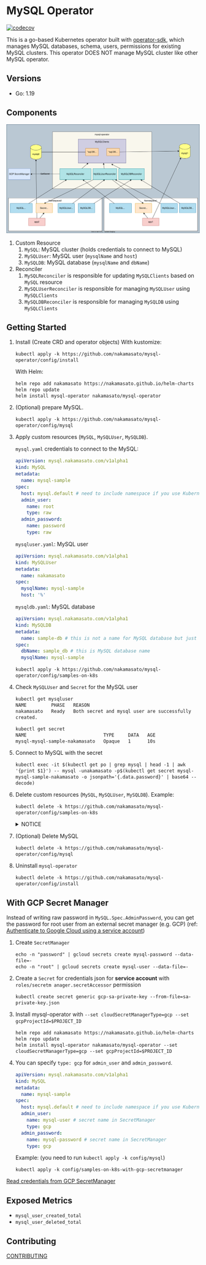 # MySQL Operator

[![codecov](https://codecov.io/gh/nakamasato/mysql-operator/branch/master/graph/badge.svg?token=AWM1SBTI19)](https://codecov.io/gh/nakamasato/mysql-operator)

This is a go-based Kubernetes operator built with [operator-sdk](https://sdk.operatorframework.io/docs/building-operators/golang/), which manages MySQL databases, schema, users, permissions for existing MySQL clusters. This operator DOES NOT manage MySQL cluster like other MySQL operator.

## Versions

- Go: 1.19
## Components

![](docs/diagram.drawio.svg)

1. Custom Resource
    1. `MySQL`: MySQL cluster (holds credentials to connect to MySQL)
    1. `MySQLUser`: MySQL user (`mysqlName` and `host`)
    1. `MySQLDB`: MySQL database (`mysqlName` and `dbName`)
1. Reconciler
    1. `MySQLReconciler` is responsible for updating `MySQLClients` based on `MySQL` resource
    1. `MySQLUserReconciler` is responsible for managing `MySQLUser` using `MySQLClients`
    1. `MySQLDBReconciler` is responsible for managing `MySQLDB` using `MySQLClients`

## Getting Started

1. Install (Create CRD and operator objects)
    With kustomize:
    ```
    kubectl apply -k https://github.com/nakamasato/mysql-operator/config/install
    ```
    With Helm:
    ```
    helm repo add nakamasato https://nakamasato.github.io/helm-charts
    helm repo update
    helm install mysql-operator nakamasato/mysql-operator
    ```

1. (Optional) prepare MySQL.
    ```
    kubectl apply -k https://github.com/nakamasato/mysql-operator/config/mysql
    ```
1. Apply custom resources (`MySQL`, `MySQLUser`, `MySQLDB`).

    `mysql.yaml` credentials to connect to the MySQL:

    ```yaml
    apiVersion: mysql.nakamasato.com/v1alpha1
    kind: MySQL
    metadata:
      name: mysql-sample
    spec:
      host: mysql.default # need to include namespace if you use Kubernetes Service as an endpoint.
      admin_user:
        name: root
        type: raw
      admin_password:
        name: password
        type: raw
    ```

    `mysqluser.yaml`: MySQL user

    ```yaml
    apiVersion: mysql.nakamasato.com/v1alpha1
    kind: MySQLUser
    metadata:
      name: nakamasato
    spec:
      mysqlName: mysql-sample
      host: '%'
    ```

    `mysqldb.yaml`: MySQL database

    ```yaml
    apiVersion: mysql.nakamasato.com/v1alpha1
    kind: MySQLDB
    metadata:
      name: sample-db # this is not a name for MySQL database but just a Kubernetes object name
    spec:
      dbName: sample_db # this is MySQL database name
      mysqlName: mysql-sample
    ```

    ```
    kubectl apply -k https://github.com/nakamasato/mysql-operator/config/samples-on-k8s
    ```
1. Check `MySQLUser` and `Secret` for the MySQL user

    ```
    kubectl get mysqluser
    NAME         PHASE   REASON
    nakamasato   Ready   Both secret and mysql user are successfully created.
    ```

    ```
    kubectl get secret
    NAME                            TYPE     DATA   AGE
    mysql-mysql-sample-nakamasato   Opaque   1      10s
    ```
1. Connect to MySQL with the secret
    ```
    kubectl exec -it $(kubectl get po | grep mysql | head -1 | awk '{print $1}') -- mysql -unakamasato -p$(kubectl get secret mysql-mysql-sample-nakamasato -o jsonpath='{.data.password}' | base64 --decode)
    ```
1. Delete custom resources (`MySQL`, `MySQLUser`, `MySQLDB`).
    Example:
    ```
    kubectl delete -k https://github.com/nakamasato/mysql-operator/config/samples-on-k8s
    ```

    <details><summary>NOTICE</summary>

    custom resources might get stuck if MySQL is deleted before (to be improved). → Remove finalizers to forcifully delete the stuck objects:
    ```
    kubectl patch mysqluser <resource_name> -p '{"metadata":{"finalizers": []}}' --type=merge
    ```
    ```
    kubectl patch mysql <resource_name> -p '{"metadata":{"finalizers": []}}' --type=merge
    ```

    ```
    kubectl patch mysqldb <resource_name> -p '{"metadata":{"finalizers": []}}' --type=merge
    ```

    </details>

1. (Optional) Delete MySQL
    ```
    kubectl delete -k https://github.com/nakamasato/mysql-operator/config/mysql
    ```
1. Uninstall `mysql-operator`
    ```
    kubectl delete -k https://github.com/nakamasato/mysql-operator/config/install
    ```

## With GCP Secret Manager

Instead of writing raw password in `MySQL.Spec.AdminPassword`, you can get the password for root user from an external secret manager (e.g. GCP) (ref: [Authenticate to Google Cloud using a service account](https://cloud.google.com/kubernetes-engine/docs/tutorials/authenticating-to-cloud-platform))

1. Create `SecretManager`
    ```
    echo -n "password" | gcloud secrets create mysql-password --data-file=-
    echo -n "root" | gcloud secrets create mysql-user --data-file=-
    ```
1. Create a `Secret` for credentials json for **service account** with `roles/secretm
anager.secretAccessor` permission
    ```
    kubectl create secret generic gcp-sa-private-key --from-file=sa-private-key.json
    ```
1. Install mysql-operator with `--set cloudSecretManagerType=gcp --set gcpProjectId=$PROJECT_ID`
    ```
    helm repo add nakamasato https://nakamasato.github.io/helm-charts
    helm repo update
    helm install mysql-operator nakamasato/mysql-operator --set cloudSecretManagerType=gcp --set gcpProjectId=$PROJECT_ID
    ```
1. You can specify `type: gcp` for `admin_user` and `admin_password`.

    ```yaml
    apiVersion: mysql.nakamasato.com/v1alpha1
    kind: MySQL
    metadata:
      name: mysql-sample
    spec:
      host: mysql.default # need to include namespace if you use Kubernetes Service as an endpoint.
      admin_user:
        name: mysql-user # secret name in SecretManager
        type: gcp
      admin_password:
        name: mysql-password # secret name in SecretManager
        type: gcp
    ```

    Example: (you need to run `kubectl apply -k config/mysql`)
    ```
    kubectl apply -k config/samples-on-k8s-with-gcp-secretmanager
    ```

[Read credentials from GCP SecretManager](docs/usage/gcp-secretmanager.md)

## Exposed Metrics

- `mysql_user_created_total`
- `mysql_user_deleted_total`
## Contributing

[CONTRIBUTING](CONTRIBUTING.md)
